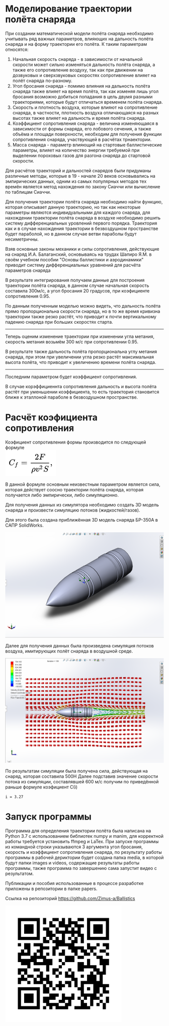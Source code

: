 # Моделирование траектории полёта снаряда

При создании математической модели полёта снаряда необходимо учитывать ряд важных параметров, влияющих на дальность полёта снаряда и на форму траектории его полёта.
К таким параметрам относятся:  
1. Начальная скорость снаряда - в зависимости от начальной скорости может сильно изменяться дальность полёта снаряда, а также его сопротивление воздуху, так как при движении на дозвуковых и сверхзвуковых скоростях сопротивление влияет на полёт снаряда по-разному.
2. Угол бросания снаряда - помимо влияния на дальность полёта снаряда также влияет на время полёта, так как изменяя лишь угол бросания возможно добиться попадания в цель двумя разными траекториями, которые будут отличаться временем полёта снаряда.
3. Скорость и плотность воздуха, которые влияют на сопротивление снаряда, в частности, плотность воздуха отличающаяся на разных высотах также влияет на дальность и время полёта снаряда.
4. Коэффициент сопротивления снаряда - величина изменяющаяся в зависимости от формы снаряда, его лобового сечения, а также объёма и площади поверхности, необходим для получения функции сопротивления снаряда, участвующей в расчётах трнаектории.
5. Масса снаряда - параметр влияющий на стартовые баллистические параметры, влияет на количество энергии требуемой при выделении пороховых газов для разгона снаряда до стартовой скорости.

Для расчётов траекторий и дальностей снарядов были придуманы различные методы, 
которые в 19 - начале 20 веков основывались на эмпирических данных,
одним из самых популярных методов тех времён является метод нахождения по закону Сиаччи
или вычисление по таблицам Сиаччи.


Для получения траектории полёта снаряда необходимо найти функцию, которая описывает данную траекторию, но так как некоторые параметры являются индивидуальными для каждого снаряда, для нахождении траектории полёта снаряда в воздухе необходимо решить систему дифференциальных уровлений первого порядка. Траектория как и в случае нахождения траектории в безвоздушном пространстве будет параболой, но в данном случае ветви параболы будут несиметричны.

Взяв основные законы механики и силы сопротивления, действующие на снаряд И.А. Балаганский, основываясь на трудах Шапиро Я.М. в своём учебном пособии "Основы баллистики и аэродинамики" приводит систему дифференциальных уравнений для расчёта параметров снаряда


В результате интегрирования получаем данные для построения траектории полёта
снаряда, в данном случае начальная скорость составила 300м/с,
а угол бросания 20 градусов, при коэфициенте сопротивления 0.95.


По данным полученным моделью можно видеть, что дальность полёта прямо пропорциональна скорости снаряда, но в то же время кривизна траектории также резко растёт, что приводит к почти вертикальному падению снаряда при больших скоростях старта.

---

 Теперь оценим изменение траектории при изменении угла метания, скорость метания возьмём 300 м/с при сопротивлении 0.95.

 В результате также дальность полёта пропорциональна углу метания снаряда, при этом при увеличении угла резко растёт максимальная высота полёта, что приводит к увеличению времени полёта снаряда.

---

Последним параметром будет коэффициент сопротивления.

В случае корэффициеннта сопротивления дальность и высота полёта растёт при уменьшении коэффициента, то есть траектория становится ближе к эталлоной параболе в безвоздушном пространстве.

# Расчёт коэфициента сопротивления

Коэфициент сопротивления формы производится по следующей формуле  
![](2023-11-07-02-31-30.png)

В данной формуле основным неизвестным параметром является сила, которая действует соосно траектории полёта снаряда, которая получается либо эмпирически, либо симуляционно.

Для получения данных из симулятора необходимо создать 3D модель снаряда и произвести симуляцию потоков (жидкостей/газов).

Для этого была создана приближённая 3D модель снаряда БР-350А в САПР SolidWorks.

![](2023-11-07-02-36-50.png)

Далее для получения данных была произведена симуляция потоков воздуха, имитирующих полёт снаряда в воздушной среде.

![](2023-11-07-02-41-52.png)

По результатам симуляции была получена сила, действующая на снаряд, которая составила 500Н
Далее подставив значение скорости потока из симуляции, составлявшей 600 м/с получим по приведённой раньше формуле коэфициент С(i)

```
i = 3.27
```

# Запуск программы

Программа для определения траектории полёта была написана на Python 3.7 с 
использованием библиотек numpy и manim, для корректной работы требуется 
установить ffmpeg и LaTex. 
При запуске программы из командной строки указываются 3 аргумента угол бросания,
скорость и коэффициент сопротивления снаряда, по результату работы программы
в рабочей дериктории будет создана папка media, в которой будут папки images 
и videos, содержащие результаты работы программы, также программа по завершению 
сама запустит видео с результатом. 

Публикации и пособия использованные в процессе разработке приложены в репозитории в папке papers.

Ссылка на репозиторий 
https://github.com/Zimus-a/Ballistics

![](2023-11-07-03-17-24.png)